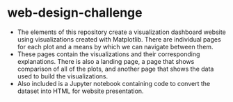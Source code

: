 # web-design-challenge

- The elements of this repository create a visualization dashboard website using visualizations created with Matplotlib. 
There are individual pages for each plot and a means by which we can navigate between them. 
- These pages contain the visualizations and their corresponding explanations. There is also a landing page, a page that shows comparison of all of the plots, and another page that shows the data used to build the visualizations. 
- Also included is a Jupyter notebook containing code to convert the dataset into HTML for website presentation.
